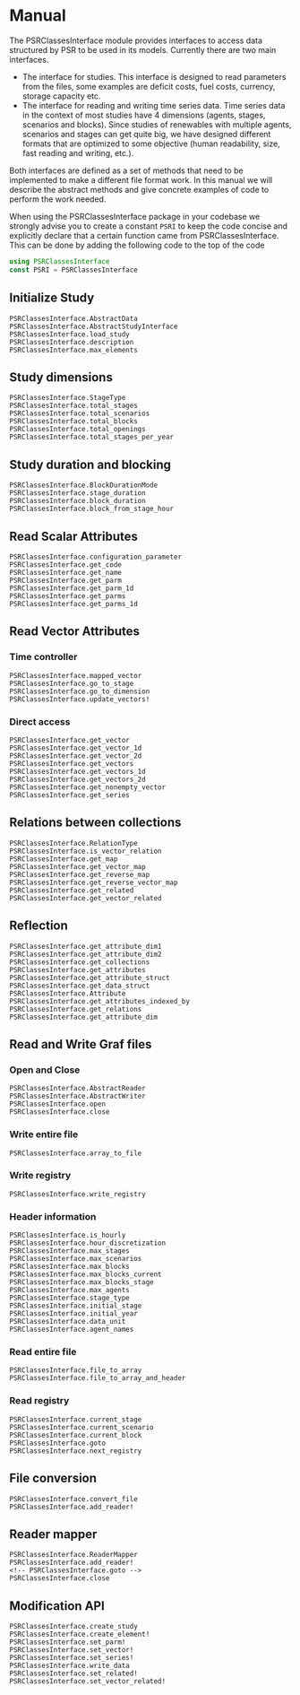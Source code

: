 # Manual

The PSRClassesInterface module provides interfaces to access data structured by PSR to be used in its models. Currently there are two main interfaces. 
 * The interface for studies. This interface is designed to read parameters from the files, some examples are deficit costs, fuel costs, currency, storage capacity etc.
 * The interface for reading and writing time series data. Time series data in the context of most studies have 4 dimensions (agents, stages, scenarios and blocks). Since studies of renewables with multiple agents, scenarios and stages can get quite big, we have designed different formats that are optimized to some objective (human readability, size, fast reading and writing, etc.).

Both interfaces are defined as a set of methods that need to be implemented to make a different file format work. In this manual we will describe the abstract methods and give concrete examples of code to perform the work needed.

When using the PSRClassesInterface package in your codebase we strongly advise you to create a constant `PSRI` to keep the code concise and explicitly declare that a certain function came from PSRClassesInterface. This can be done by adding the following code to the top of the code
```julia
using PSRClassesInterface
const PSRI = PSRClassesInterface
```

## Initialize Study
```@docs
PSRClassesInterface.AbstractData
PSRClassesInterface.AbstractStudyInterface
PSRClassesInterface.load_study
PSRClassesInterface.description
PSRClassesInterface.max_elements
```

## Study dimensions
```@docs
PSRClassesInterface.StageType
PSRClassesInterface.total_stages
PSRClassesInterface.total_scenarios
PSRClassesInterface.total_blocks
PSRClassesInterface.total_openings
PSRClassesInterface.total_stages_per_year
```

## Study duration and blocking
```
PSRClassesInterface.BlockDurationMode
PSRClassesInterface.stage_duration
PSRClassesInterface.block_duration
PSRClassesInterface.block_from_stage_hour
```

## Read Scalar Attributes
```@docs
PSRClassesInterface.configuration_parameter
PSRClassesInterface.get_code
PSRClassesInterface.get_name
PSRClassesInterface.get_parm
PSRClassesInterface.get_parm_1d
PSRClassesInterface.get_parms
PSRClassesInterface.get_parms_1d
```

## Read Vector Attributes
### Time controller
```@docs
PSRClassesInterface.mapped_vector
PSRClassesInterface.go_to_stage
PSRClassesInterface.go_to_dimension
PSRClassesInterface.update_vectors!
```

### Direct access
```@docs
PSRClassesInterface.get_vector
PSRClassesInterface.get_vector_1d
PSRClassesInterface.get_vector_2d
PSRClassesInterface.get_vectors
PSRClassesInterface.get_vectors_1d
PSRClassesInterface.get_vectors_2d
PSRClassesInterface.get_nonempty_vector
PSRClassesInterface.get_series
```

## Relations between collections
```@docs
PSRClassesInterface.RelationType
PSRClassesInterface.is_vector_relation
PSRClassesInterface.get_map
PSRClassesInterface.get_vector_map
PSRClassesInterface.get_reverse_map
PSRClassesInterface.get_reverse_vector_map
PSRClassesInterface.get_related
PSRClassesInterface.get_vector_related
```

## Reflection
```@docs
PSRClassesInterface.get_attribute_dim1
PSRClassesInterface.get_attribute_dim2
PSRClassesInterface.get_collections
PSRClassesInterface.get_attributes
PSRClassesInterface.get_attribute_struct
PSRClassesInterface.get_data_struct
PSRClassesInterface.Attribute
PSRClassesInterface.get_attributes_indexed_by
PSRClassesInterface.get_relations
PSRClassesInterface.get_attribute_dim
```

## Read and Write Graf files
### Open and Close
```@docs
PSRClassesInterface.AbstractReader
PSRClassesInterface.AbstractWriter
PSRClassesInterface.open
PSRClassesInterface.close
```

### Write entire file
```@docs
PSRClassesInterface.array_to_file
```

### Write registry
```@docs
PSRClassesInterface.write_registry
```

### Header information
```@docs
PSRClassesInterface.is_hourly
PSRClassesInterface.hour_discretization
PSRClassesInterface.max_stages
PSRClassesInterface.max_scenarios
PSRClassesInterface.max_blocks
PSRClassesInterface.max_blocks_current
PSRClassesInterface.max_blocks_stage
PSRClassesInterface.max_agents
PSRClassesInterface.stage_type
PSRClassesInterface.initial_stage
PSRClassesInterface.initial_year
PSRClassesInterface.data_unit
PSRClassesInterface.agent_names
```

### Read entire file
```@docs
PSRClassesInterface.file_to_array
PSRClassesInterface.file_to_array_and_header
```

### Read registry
```@docs
PSRClassesInterface.current_stage
PSRClassesInterface.current_scenario
PSRClassesInterface.current_block
PSRClassesInterface.goto
PSRClassesInterface.next_registry
```

## File conversion
```@docs
PSRClassesInterface.convert_file
PSRClassesInterface.add_reader!
```

## Reader mapper
```@docs
PSRClassesInterface.ReaderMapper
PSRClassesInterface.add_reader!
<!-- PSRClassesInterface.goto -->
PSRClassesInterface.close
```

## Modification API
```@docs
PSRClassesInterface.create_study
PSRClassesInterface.create_element!
PSRClassesInterface.set_parm!
PSRClassesInterface.set_vector!
PSRClassesInterface.set_series!
PSRClassesInterface.write_data
PSRClassesInterface.set_related!
PSRClassesInterface.set_vector_related!
```